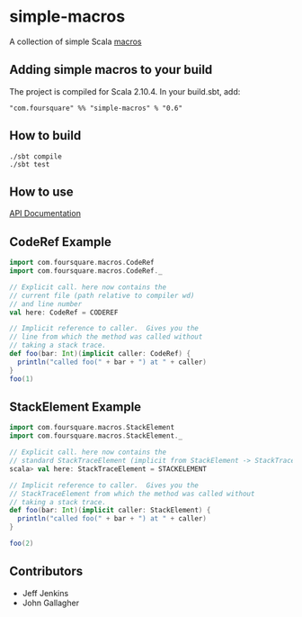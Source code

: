 # simple-macros #
A collection of simple Scala [macros](http://docs.scala-lang.org/overviews/macros/overview.html)

## Adding simple macros to your build ##
The project is compiled for Scala 2.10.4. In your build.sbt, add:

    "com.foursquare" %% "simple-macros" % "0.6"


## How to build ##
    ./sbt compile
    ./sbt test

## How to use ##
[API Documentation](http://foursquare.github.io/simple-macros/api)

## CodeRef Example ##
```scala
import com.foursquare.macros.CodeRef
import com.foursquare.macros.CodeRef._

// Explicit call. here now contains the
// current file (path relative to compiler wd)
// and line number
val here: CodeRef = CODEREF

// Implicit reference to caller.  Gives you the
// line from which the method was called without
// taking a stack trace.
def foo(bar: Int)(implicit caller: CodeRef) {
  println("called foo(" + bar + ") at " + caller)
}
foo(1)
```

## StackElement Example ##

```scala
import com.foursquare.macros.StackElement
import com.foursquare.macros.StackElement._

// Explicit call. here now contains the
// standard StackTraceElement (implicit from StackElement -> StackTraceElement)
scala> val here: StackTraceElement = STACKELEMENT

// Implicit reference to caller.  Gives you the
// StackTraceElement from which the method was called without
// taking a stack trace.
def foo(bar: Int)(implicit caller: StackElement) {
  println("called foo(" + bar + ") at " + caller)
}

foo(2)
```

## Contributors ##
- Jeff Jenkins
- John Gallagher
